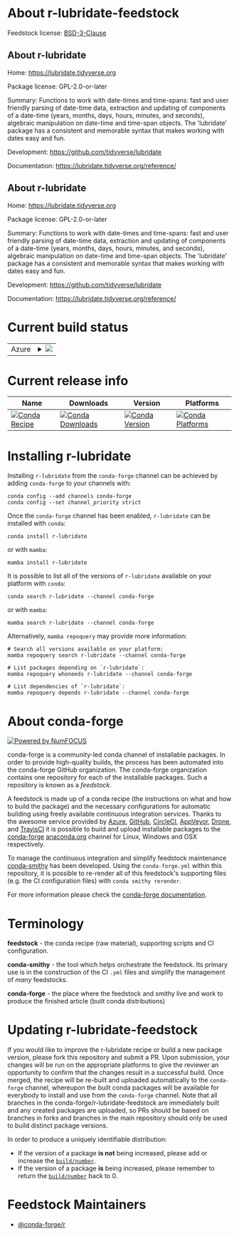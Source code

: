 About r-lubridate-feedstock
===========================

Feedstock license: [BSD-3-Clause](https://github.com/conda-forge/r-lubridate-feedstock/blob/main/LICENSE.txt)


About r-lubridate
-----------------

Home: https://lubridate.tidyverse.org

Package license: GPL-2.0-or-later

Summary: Functions to work with date-times and time-spans: fast and user friendly parsing of date-time data, extraction and updating of components of a date-time (years, months, days, hours, minutes, and seconds), algebraic manipulation on date-time and time-span objects. The 'lubridate' package has a consistent and memorable syntax that makes working with dates easy and fun.

Development: https://github.com/tidyverse/lubridate

Documentation: https://lubridate.tidyverse.org/reference/

About r-lubridate
-----------------

Home: https://lubridate.tidyverse.org

Package license: GPL-2.0-or-later

Summary: Functions to work with date-times and time-spans: fast and user friendly parsing of date-time data, extraction and updating of components of a date-time (years, months, days, hours, minutes, and seconds), algebraic manipulation on date-time and time-span objects. The 'lubridate' package has a consistent and memorable syntax that makes working with dates easy and fun.

Development: https://github.com/tidyverse/lubridate

Documentation: https://lubridate.tidyverse.org/reference/

Current build status
====================


<table>
    
  <tr>
    <td>Azure</td>
    <td>
      <details>
        <summary>
          <a href="https://dev.azure.com/conda-forge/feedstock-builds/_build/latest?definitionId=1324&branchName=main">
            <img src="https://dev.azure.com/conda-forge/feedstock-builds/_apis/build/status/r-lubridate-feedstock?branchName=main">
          </a>
        </summary>
        <table>
          <thead><tr><th>Variant</th><th>Status</th></tr></thead>
          <tbody><tr>
              <td>linux_64_r_base4.3</td>
              <td>
                <a href="https://dev.azure.com/conda-forge/feedstock-builds/_build/latest?definitionId=1324&branchName=main">
                  <img src="https://dev.azure.com/conda-forge/feedstock-builds/_apis/build/status/r-lubridate-feedstock?branchName=main&jobName=linux&configuration=linux%20linux_64_r_base4.3" alt="variant">
                </a>
              </td>
            </tr><tr>
              <td>linux_64_r_base4.4</td>
              <td>
                <a href="https://dev.azure.com/conda-forge/feedstock-builds/_build/latest?definitionId=1324&branchName=main">
                  <img src="https://dev.azure.com/conda-forge/feedstock-builds/_apis/build/status/r-lubridate-feedstock?branchName=main&jobName=linux&configuration=linux%20linux_64_r_base4.4" alt="variant">
                </a>
              </td>
            </tr><tr>
              <td>linux_aarch64_r_base4.3</td>
              <td>
                <a href="https://dev.azure.com/conda-forge/feedstock-builds/_build/latest?definitionId=1324&branchName=main">
                  <img src="https://dev.azure.com/conda-forge/feedstock-builds/_apis/build/status/r-lubridate-feedstock?branchName=main&jobName=linux&configuration=linux%20linux_aarch64_r_base4.3" alt="variant">
                </a>
              </td>
            </tr><tr>
              <td>linux_aarch64_r_base4.4</td>
              <td>
                <a href="https://dev.azure.com/conda-forge/feedstock-builds/_build/latest?definitionId=1324&branchName=main">
                  <img src="https://dev.azure.com/conda-forge/feedstock-builds/_apis/build/status/r-lubridate-feedstock?branchName=main&jobName=linux&configuration=linux%20linux_aarch64_r_base4.4" alt="variant">
                </a>
              </td>
            </tr><tr>
              <td>linux_ppc64le_r_base4.3</td>
              <td>
                <a href="https://dev.azure.com/conda-forge/feedstock-builds/_build/latest?definitionId=1324&branchName=main">
                  <img src="https://dev.azure.com/conda-forge/feedstock-builds/_apis/build/status/r-lubridate-feedstock?branchName=main&jobName=linux&configuration=linux%20linux_ppc64le_r_base4.3" alt="variant">
                </a>
              </td>
            </tr><tr>
              <td>linux_ppc64le_r_base4.4</td>
              <td>
                <a href="https://dev.azure.com/conda-forge/feedstock-builds/_build/latest?definitionId=1324&branchName=main">
                  <img src="https://dev.azure.com/conda-forge/feedstock-builds/_apis/build/status/r-lubridate-feedstock?branchName=main&jobName=linux&configuration=linux%20linux_ppc64le_r_base4.4" alt="variant">
                </a>
              </td>
            </tr><tr>
              <td>osx_64_r_base4.3</td>
              <td>
                <a href="https://dev.azure.com/conda-forge/feedstock-builds/_build/latest?definitionId=1324&branchName=main">
                  <img src="https://dev.azure.com/conda-forge/feedstock-builds/_apis/build/status/r-lubridate-feedstock?branchName=main&jobName=osx&configuration=osx%20osx_64_r_base4.3" alt="variant">
                </a>
              </td>
            </tr><tr>
              <td>osx_64_r_base4.4</td>
              <td>
                <a href="https://dev.azure.com/conda-forge/feedstock-builds/_build/latest?definitionId=1324&branchName=main">
                  <img src="https://dev.azure.com/conda-forge/feedstock-builds/_apis/build/status/r-lubridate-feedstock?branchName=main&jobName=osx&configuration=osx%20osx_64_r_base4.4" alt="variant">
                </a>
              </td>
            </tr><tr>
              <td>osx_arm64_r_base4.3</td>
              <td>
                <a href="https://dev.azure.com/conda-forge/feedstock-builds/_build/latest?definitionId=1324&branchName=main">
                  <img src="https://dev.azure.com/conda-forge/feedstock-builds/_apis/build/status/r-lubridate-feedstock?branchName=main&jobName=osx&configuration=osx%20osx_arm64_r_base4.3" alt="variant">
                </a>
              </td>
            </tr><tr>
              <td>osx_arm64_r_base4.4</td>
              <td>
                <a href="https://dev.azure.com/conda-forge/feedstock-builds/_build/latest?definitionId=1324&branchName=main">
                  <img src="https://dev.azure.com/conda-forge/feedstock-builds/_apis/build/status/r-lubridate-feedstock?branchName=main&jobName=osx&configuration=osx%20osx_arm64_r_base4.4" alt="variant">
                </a>
              </td>
            </tr><tr>
              <td>win_64_r_base4.3</td>
              <td>
                <a href="https://dev.azure.com/conda-forge/feedstock-builds/_build/latest?definitionId=1324&branchName=main">
                  <img src="https://dev.azure.com/conda-forge/feedstock-builds/_apis/build/status/r-lubridate-feedstock?branchName=main&jobName=win&configuration=win%20win_64_r_base4.3" alt="variant">
                </a>
              </td>
            </tr><tr>
              <td>win_64_r_base4.4</td>
              <td>
                <a href="https://dev.azure.com/conda-forge/feedstock-builds/_build/latest?definitionId=1324&branchName=main">
                  <img src="https://dev.azure.com/conda-forge/feedstock-builds/_apis/build/status/r-lubridate-feedstock?branchName=main&jobName=win&configuration=win%20win_64_r_base4.4" alt="variant">
                </a>
              </td>
            </tr>
          </tbody>
        </table>
      </details>
    </td>
  </tr>
</table>

Current release info
====================

| Name | Downloads | Version | Platforms |
| --- | --- | --- | --- |
| [![Conda Recipe](https://img.shields.io/badge/recipe-r--lubridate-green.svg)](https://anaconda.org/conda-forge/r-lubridate) | [![Conda Downloads](https://img.shields.io/conda/dn/conda-forge/r-lubridate.svg)](https://anaconda.org/conda-forge/r-lubridate) | [![Conda Version](https://img.shields.io/conda/vn/conda-forge/r-lubridate.svg)](https://anaconda.org/conda-forge/r-lubridate) | [![Conda Platforms](https://img.shields.io/conda/pn/conda-forge/r-lubridate.svg)](https://anaconda.org/conda-forge/r-lubridate) |

Installing r-lubridate
======================

Installing `r-lubridate` from the `conda-forge` channel can be achieved by adding `conda-forge` to your channels with:

```
conda config --add channels conda-forge
conda config --set channel_priority strict
```

Once the `conda-forge` channel has been enabled, `r-lubridate` can be installed with `conda`:

```
conda install r-lubridate
```

or with `mamba`:

```
mamba install r-lubridate
```

It is possible to list all of the versions of `r-lubridate` available on your platform with `conda`:

```
conda search r-lubridate --channel conda-forge
```

or with `mamba`:

```
mamba search r-lubridate --channel conda-forge
```

Alternatively, `mamba repoquery` may provide more information:

```
# Search all versions available on your platform:
mamba repoquery search r-lubridate --channel conda-forge

# List packages depending on `r-lubridate`:
mamba repoquery whoneeds r-lubridate --channel conda-forge

# List dependencies of `r-lubridate`:
mamba repoquery depends r-lubridate --channel conda-forge
```


About conda-forge
=================

[![Powered by
NumFOCUS](https://img.shields.io/badge/powered%20by-NumFOCUS-orange.svg?style=flat&colorA=E1523D&colorB=007D8A)](https://numfocus.org)

conda-forge is a community-led conda channel of installable packages.
In order to provide high-quality builds, the process has been automated into the
conda-forge GitHub organization. The conda-forge organization contains one repository
for each of the installable packages. Such a repository is known as a *feedstock*.

A feedstock is made up of a conda recipe (the instructions on what and how to build
the package) and the necessary configurations for automatic building using freely
available continuous integration services. Thanks to the awesome service provided by
[Azure](https://azure.microsoft.com/en-us/services/devops/), [GitHub](https://github.com/),
[CircleCI](https://circleci.com/), [AppVeyor](https://www.appveyor.com/),
[Drone](https://cloud.drone.io/welcome), and [TravisCI](https://travis-ci.com/)
it is possible to build and upload installable packages to the
[conda-forge](https://anaconda.org/conda-forge) [anaconda.org](https://anaconda.org/)
channel for Linux, Windows and OSX respectively.

To manage the continuous integration and simplify feedstock maintenance
[conda-smithy](https://github.com/conda-forge/conda-smithy) has been developed.
Using the ``conda-forge.yml`` within this repository, it is possible to re-render all of
this feedstock's supporting files (e.g. the CI configuration files) with ``conda smithy rerender``.

For more information please check the [conda-forge documentation](https://conda-forge.org/docs/).

Terminology
===========

**feedstock** - the conda recipe (raw material), supporting scripts and CI configuration.

**conda-smithy** - the tool which helps orchestrate the feedstock.
                   Its primary use is in the construction of the CI ``.yml`` files
                   and simplify the management of *many* feedstocks.

**conda-forge** - the place where the feedstock and smithy live and work to
                  produce the finished article (built conda distributions)


Updating r-lubridate-feedstock
==============================

If you would like to improve the r-lubridate recipe or build a new
package version, please fork this repository and submit a PR. Upon submission,
your changes will be run on the appropriate platforms to give the reviewer an
opportunity to confirm that the changes result in a successful build. Once
merged, the recipe will be re-built and uploaded automatically to the
`conda-forge` channel, whereupon the built conda packages will be available for
everybody to install and use from the `conda-forge` channel.
Note that all branches in the conda-forge/r-lubridate-feedstock are
immediately built and any created packages are uploaded, so PRs should be based
on branches in forks and branches in the main repository should only be used to
build distinct package versions.

In order to produce a uniquely identifiable distribution:
 * If the version of a package **is not** being increased, please add or increase
   the [``build/number``](https://docs.conda.io/projects/conda-build/en/latest/resources/define-metadata.html#build-number-and-string).
 * If the version of a package **is** being increased, please remember to return
   the [``build/number``](https://docs.conda.io/projects/conda-build/en/latest/resources/define-metadata.html#build-number-and-string)
   back to 0.

Feedstock Maintainers
=====================

* [@conda-forge/r](https://github.com/conda-forge/r/)

